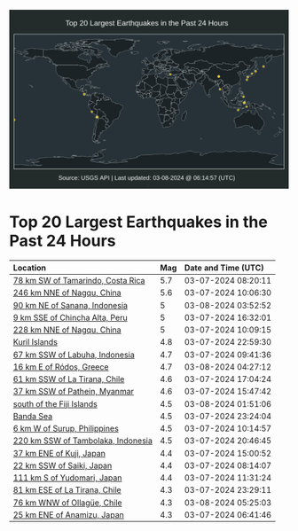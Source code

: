 ![Map](./map.png)

# Top 20 Largest Earthquakes in the Past 24 Hours

| Location | Mag | Date and Time (UTC) |
|:---|:---|:---|
| [78 km SW of Tamarindo, Costa Rica](https://earthquake.usgs.gov/earthquakes/eventpage/us7000m3ud) | 5.7 | 03-07-2024 08:20:11 |
| [246 km NNE of Nagqu, China](https://earthquake.usgs.gov/earthquakes/eventpage/us7000m3ur) | 5.6 | 03-07-2024 10:06:30 |
| [90 km NE of Sanana, Indonesia](https://earthquake.usgs.gov/earthquakes/eventpage/us7000m42h) | 5 | 03-08-2024 03:52:52 |
| [9 km SSE of Chincha Alta, Peru](https://earthquake.usgs.gov/earthquakes/eventpage/us7000m3wf) | 5 | 03-07-2024 16:32:01 |
| [228 km NNE of Nagqu, China](https://earthquake.usgs.gov/earthquakes/eventpage/us7000m3ut) | 5 | 03-07-2024 10:09:15 |
| [Kuril Islands](https://earthquake.usgs.gov/earthquakes/eventpage/us7000m40x) | 4.8 | 03-07-2024 22:59:30 |
| [67 km SSW of Labuha, Indonesia](https://earthquake.usgs.gov/earthquakes/eventpage/us7000m3uq) | 4.7 | 03-07-2024 09:41:36 |
| [16 km E of Ródos, Greece](https://earthquake.usgs.gov/earthquakes/eventpage/us7000m42k) | 4.7 | 03-08-2024 04:27:12 |
| [61 km SSW of La Tirana, Chile](https://earthquake.usgs.gov/earthquakes/eventpage/us7000m3yw) | 4.6 | 03-07-2024 17:04:24 |
| [37 km SSW of Pathein, Myanmar](https://earthquake.usgs.gov/earthquakes/eventpage/us7000m3w7) | 4.6 | 03-07-2024 15:47:42 |
| [south of the Fiji Islands](https://earthquake.usgs.gov/earthquakes/eventpage/us7000m41q) | 4.5 | 03-08-2024 01:51:06 |
| [Banda Sea](https://earthquake.usgs.gov/earthquakes/eventpage/us7000m410) | 4.5 | 03-07-2024 23:24:04 |
| [6 km W of Surup, Philippines](https://earthquake.usgs.gov/earthquakes/eventpage/us7000m3us) | 4.5 | 03-07-2024 10:14:57 |
| [220 km SSW of Tambolaka, Indonesia](https://earthquake.usgs.gov/earthquakes/eventpage/us7000m406) | 4.5 | 03-07-2024 20:46:45 |
| [37 km ENE of Kuji, Japan](https://earthquake.usgs.gov/earthquakes/eventpage/us7000m3w0) | 4.4 | 03-07-2024 15:00:52 |
| [22 km SSW of Saiki, Japan](https://earthquake.usgs.gov/earthquakes/eventpage/us7000m3uc) | 4.4 | 03-07-2024 08:14:07 |
| [111 km S of Yudomari, Japan](https://earthquake.usgs.gov/earthquakes/eventpage/us7000m3v1) | 4.4 | 03-07-2024 11:31:24 |
| [81 km ESE of La Tirana, Chile](https://earthquake.usgs.gov/earthquakes/eventpage/us7000m412) | 4.3 | 03-07-2024 23:29:11 |
| [76 km WNW of Ollagüe, Chile](https://earthquake.usgs.gov/earthquakes/eventpage/us7000m42m) | 4.3 | 03-08-2024 05:25:03 |
| [25 km ENE of Anamizu, Japan](https://earthquake.usgs.gov/earthquakes/eventpage/us7000m3u6) | 4.3 | 03-07-2024 06:41:46 |
